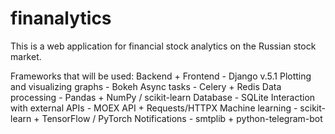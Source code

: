 # finanalytics
This is a web application for financial stock analytics on the Russian stock market.

Frameworks that will be used:
Backend + Frontend - Django v.5.1
Plotting and visualizing graphs - Bokeh
Async tasks - Celery + Redis
Data processing - Pandas + NumPy / scikit-learn
Database - SQLite
Interaction with external APIs - MOEX API + Requests/HTTPX
Machine learning - scikit-learn + TensorFlow / PyTorch
Notifications - smtplib + python-telegram-bot